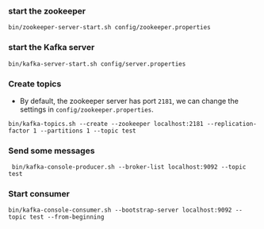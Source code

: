 ### start the zookeeper
```
bin/zookeeper-server-start.sh config/zookeeper.properties
```


### start the Kafka server
```
bin/kafka-server-start.sh config/server.properties
```

### Create topics
- By default, the zookeeper server has port `2181`, we can change the settings in  `config/zookeeper.properties`.
```
bin/kafka-topics.sh --create --zookeeper localhost:2181 --replication-factor 1 --partitions 1 --topic test
```

### Send some messages
```
 bin/kafka-console-producer.sh --broker-list localhost:9092 --topic test
```

### Start consumer
```
bin/kafka-console-consumer.sh --bootstrap-server localhost:9092 --topic test --from-beginning
```
